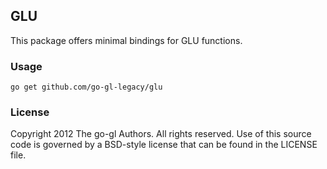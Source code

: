 ## GLU

This package offers minimal bindings for GLU functions.


### Usage

    go get github.com/go-gl-legacy/glu


### License

Copyright 2012 The go-gl Authors. All rights reserved.
Use of this source code is governed by a BSD-style
license that can be found in the LICENSE file.

